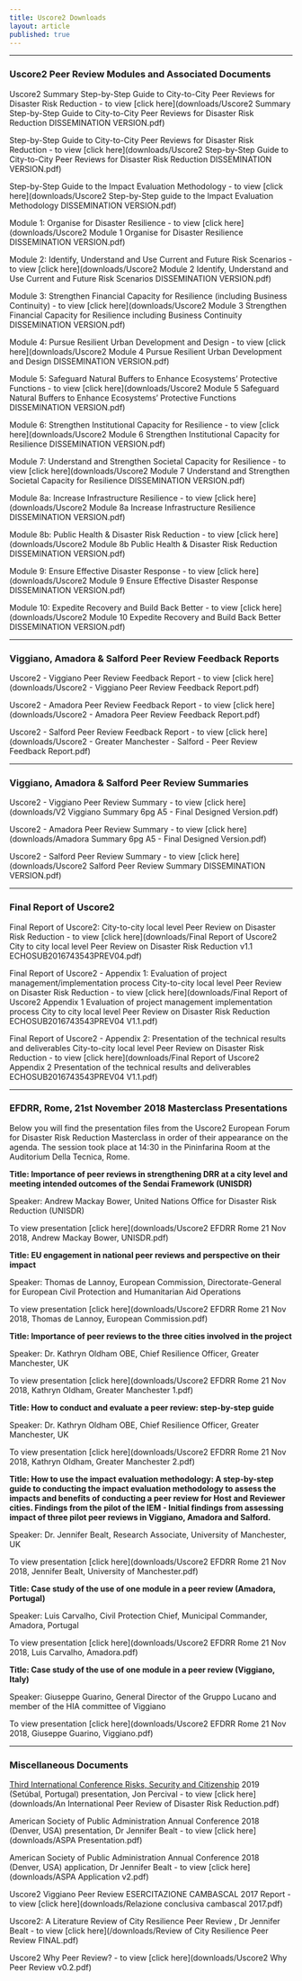 ```yaml
---
title: Uscore2 Downloads
layout: article
published: true
---
```

-------------------------------------------------------------------------------------------------------------

### Uscore2 Peer Review Modules and Associated Documents

Uscore2 Summary Step-by-Step Guide to City-to-City Peer Reviews for Disaster Risk Reduction - to view [click here](downloads/Uscore2 Summary Step-by-Step Guide to City-to-City Peer Reviews for Disaster Risk Reduction DISSEMINATION VERSION.pdf)

Step-by-Step Guide to City-to-City Peer Reviews for Disaster Risk Reduction - to view [click here](downloads/Uscore2 Step-by-Step Guide to City-to-City Peer Reviews for Disaster Risk Reduction DISSEMINATION VERSION.pdf)

Step-by-Step Guide to the Impact Evaluation Methodology - to view [click here](downloads/Uscore2 Step-by-Step guide to the Impact Evaluation Methodology DISSEMINATION VERSION.pdf)

Module 1: Organise for Disaster Resilience - to view [click here](downloads/Uscore2 Module 1 Organise for Disaster Resilience DISSEMINATION VERSION.pdf)

Module 2: Identify, Understand and Use Current and Future Risk Scenarios - to view [click here](downloads/Uscore2 Module 2 Identify, Understand and Use Current and Future Risk Scenarios DISSEMINATION VERSION.pdf)

Module 3: Strengthen Financial Capacity for Resilience (including Business Continuity) - to view [click here](downloads/Uscore2 Module 3 Strengthen Financial Capacity for Resilience including Business Continuity DISSEMINATION VERSION.pdf)

Module 4: Pursue Resilient Urban Development and Design - to view [click here](downloads/Uscore2 Module 4 Pursue Resilient Urban Development and Design DISSEMINATION VERSION.pdf)

Module 5: Safeguard Natural Buffers to Enhance Ecosystems’ Protective Functions - to view [click here](downloads/Uscore2 Module 5 Safeguard Natural Buffers to Enhance Ecosystems’ Protective Functions DISSEMINATION VERSION.pdf)

Module 6: Strengthen Institutional Capacity for Resilience - to view [click here](downloads/Uscore2 Module 6 Strengthen Institutional Capacity for Resilience DISSEMINATION VERSION.pdf)

Module 7: Understand and Strengthen Societal Capacity for Resilience - to view [click here](downloads/Uscore2 Module 7 Understand and Strengthen Societal Capacity for Resilience DISSEMINATION VERSION.pdf)

Module 8a: Increase Infrastructure Resilience - to view [click here](downloads/Uscore2 Module 8a Increase Infrastructure Resilience DISSEMINATION VERSION.pdf)

Module 8b: Public Health & Disaster Risk Reduction - to view [click here](downloads/Uscore2 Module 8b Public Health & Disaster Risk Reduction DISSEMINATION VERSION.pdf)

Module 9: Ensure Effective Disaster Response - to view [click here](downloads/Uscore2 Module 9 Ensure Effective Disaster Response DISSEMINATION VERSION.pdf)

Module 10: Expedite Recovery and Build Back Better - to view [click here](downloads/Uscore2 Module 10 Expedite Recovery and Build Back Better DISSEMINATION VERSION.pdf)

-------------------------------------------------------------------------------------------------------------

### Viggiano, Amadora & Salford Peer Review Feedback Reports

Uscore2 - Viggiano Peer Review Feedback Report - to view [click here](downloads/Uscore2 - Viggiano Peer Review Feedback Report.pdf)

Uscore2 - Amadora Peer Review Feedback Report - to view [click here](downloads/Uscore2 - Amadora Peer Review Feedback Report.pdf)

Uscore2 - Salford Peer Review Feedback Report - to view [click here](downloads/Uscore2 - Greater Manchester - Salford - Peer Review Feedback Report.pdf)

-------------------------------------------------------------------------------------------------------------

### Viggiano, Amadora & Salford Peer Review Summaries

Uscore2 - Viggiano Peer Review Summary - to view [click here](downloads/V2 Viggiano Summary 6pg A5 - Final Designed Version.pdf)

Uscore2 - Amadora Peer Review Summary - to view [click here](downloads/Amadora Summary 6pg A5 - Final Designed Version.pdf)

Uscore2 - Salford Peer Review Summary - to view [click here](downloads/Uscore2 Salford Peer Review Summary DISSEMINATION VERSION.pdf)

-------------------------------------------------------------------------------------------------------------

### Final Report of Uscore2

Final Report of Uscore2: City-to-city local level Peer Review on Disaster Risk Reduction - to view [click here](downloads/Final Report of Uscore2 City to city local level Peer Review on Disaster Risk Reduction v1.1 ECHOSUB2016743543PREV04.pdf)

Final Report of Uscore2 - Appendix 1: Evaluation of project management/implementation process City-to-city local level Peer Review on Disaster Risk Reduction - to view [click here](downloads/Final Report of Uscore2 Appendix 1 Evaluation of project management implementation process City to city local level Peer Review on Disaster Risk Reduction ECHOSUB2016743543PREV04 V1.1.pdf)

Final Report of Uscore2 - Appendix 2: Presentation of the technical results and deliverables City-to-city local level Peer Review on Disaster Risk Reduction - to view [click here](downloads/Final Report of Uscore2 Appendix 2 Presentation of the technical results and deliverables ECHOSUB2016743543PREV04 V1.1.pdf)

-------------------------------------------------------------------------------------------------------------

### EFDRR, Rome, 21st November 2018 Masterclass Presentations

Below you will find the presentation files from the Uscore2 European Forum for Disaster Risk Reduction Masterclass in order of their appearance on the agenda. The session took place at 14:30 in the Pininfarina Room at the Auditorium Della Tecnica, Rome.

**Title: Importance of peer reviews in strengthening DRR at a city level and meeting intended outcomes of the Sendai Framework (UNISDR)**

Speaker: Andrew Mackay Bower, United Nations Office for Disaster Risk Reduction (UNISDR)

To view presentation [click here](downloads/Uscore2 EFDRR Rome 21 Nov 2018, Andrew Mackay Bower, UNISDR.pdf)

**Title: EU engagement in national peer reviews and perspective on their impact**

Speaker: Thomas de Lannoy, European Commission, Directorate-General for European Civil Protection and Humanitarian Aid Operations	

To view presentation [click here](downloads/Uscore2 EFDRR Rome 21 Nov 2018, Thomas de Lannoy, European Commission.pdf)

**Title: Importance of peer reviews to the three cities involved in the project**

Speaker: Dr. Kathryn Oldham OBE, Chief Resilience Officer, Greater Manchester, UK	

To view presentation [click here](downloads/Uscore2 EFDRR Rome 21 Nov 2018, Kathryn Oldham, Greater Manchester 1.pdf)

**Title: How to conduct and evaluate a peer review: step-by-step guide**

Speaker: Dr. Kathryn Oldham OBE, Chief Resilience Officer, Greater Manchester, UK

To view presentation [click here](downloads/Uscore2 EFDRR Rome 21 Nov 2018, Kathryn Oldham, Greater Manchester 2.pdf)

**Title: How to use the impact evaluation methodology: A step-by-step guide to conducting the impact evaluation methodology to assess the impacts and benefits of conducting a peer review for Host and Reviewer cities. Findings from the pilot of the IEM - Initial findings from assessing impact of three pilot peer reviews in Viggiano, Amadora and Salford.**

Speaker: Dr. Jennifer Bealt, Research Associate, University of Manchester, UK

To view presentation [click here](downloads/Uscore2 EFDRR Rome 21 Nov 2018, Jennifer Bealt, University of Manchester.pdf)

**Title: Case study of the use of one module in a peer review (Amadora, Portugal)**

Speaker: Luis Carvalho, Civil Protection Chief, Municipal Commander, Amadora, Portugal

To view presentation [click here](downloads/Uscore2 EFDRR Rome 21 Nov 2018, Luis Carvalho, Amadora.pdf)

**Title: Case study of the use of one module in a peer review (Viggiano, Italy)**

Speaker: Giuseppe Guarino, General Director of the Gruppo Lucano and member of the HIA committee of Viggiano

To view presentation [click here](downloads/Uscore2 EFDRR Rome 21 Nov 2018, Giuseppe Guarino, Viggiano.pdf)


-------------------------------------------------------------------------------------------------------------

### Miscellaneous Documents

[Third International Conference Risks, Security and Citizenship](http://www.smpcb.pt/icrsc/en/index.htm) 2019 (Setúbal, Portugal) presentation, Jon Percival - to view [click here](downloads/An International Peer Review of Disaster Risk Reduction.pdf)

American Society of Public Administration Annual Conference 2018 (Denver, USA) presentation, Dr Jennifer Bealt - to view [click here](downloads/ASPA Presentation.pdf)

American Society of Public Administration Annual Conference 2018 (Denver, USA) application, Dr Jennifer Bealt - to view [click here](downloads/ASPA Application v2.pdf)

Uscore2 Viggiano Peer Review ESERCITAZIONE CAMBASCAL 2017 Report - to view [click here](downloads/Relazione conclusiva cambascal 2017.pdf)

Uscore2: A Literature Review of City Resilience Peer Review , Dr Jennifer Bealt - to view [click here](/downloads/Review of City Resilience Peer Review FINAL.pdf)

Uscore2 Why Peer Review? - to view [click here](downloads/Uscore2 Why Peer Review v0.2.pdf)
